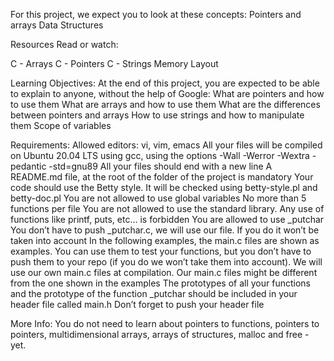 For this project, we expect you to look at these concepts:
Pointers and arrays
Data Structures

Resources
Read or watch:

C - Arrays
C - Pointers
C - Strings
Memory Layout

Learning Objectives:
At the end of this project, you are expected to be able to explain to anyone, without the help of Google:
What are pointers and how to use them
What are arrays and how to use them
What are the differences between pointers and arrays
How to use strings and how to manipulate them
Scope of variables

Requirements:
Allowed editors: vi, vim, emacs
All your files will be compiled on Ubuntu 20.04 LTS using gcc, using the options -Wall -Werror -Wextra -pedantic -std=gnu89
All your files should end with a new line
A README.md file, at the root of the folder of the project is mandatory
Your code should use the Betty style. It will be checked using betty-style.pl and betty-doc.pl
You are not allowed to use global variables
No more than 5 functions per file
You are not allowed to use the standard library. Any use of functions like printf, puts, etc… is forbidden
You are allowed to use _putchar
You don’t have to push _putchar.c, we will use our file. If you do it won’t be taken into account
In the following examples, the main.c files are shown as examples. You can use them to test your functions, but you don’t have to push them to your repo (if you do we won’t take them into account). We will use our own main.c files at compilation. Our main.c files might be different from the one shown in the examples
The prototypes of all your functions and the prototype of the function _putchar should be included in your header file called main.h
Don’t forget to push your header file

More Info:
You do not need to learn about pointers to functions, pointers to pointers, multidimensional arrays, arrays of structures, malloc and free - yet.
